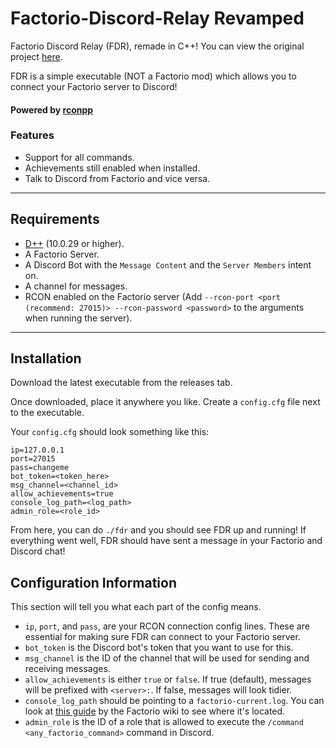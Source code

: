 # Factorio-Discord-Relay Revamped
Factorio Discord Relay (FDR), remade in C++! You can view the original project [here](https://github.com/Jaskowicz1/Factorio-Discord-Relay).

FDR is a simple executable (NOT a Factorio mod) which allows you to connect your Factorio server to Discord!

#### Powered by [rconpp](https://github.com/Jaskowicz1/rconpp)

### Features

- Support for all commands.
- Achievements still enabled when installed.
- Talk to Discord from Factorio and vice versa.

---

## Requirements

- [D++](https://github.com/brainboxdotcc/DPP/) (10.0.29 or higher).
- A Factorio Server.
- A Discord Bot with the `Message Content` and the `Server Members` intent on.
- A channel for messages.
- RCON enabled on the Factorio server (Add `--rcon-port <port (recommend: 27015)> --rcon-password <password>` to the arguments when running the server).

---

## Installation

Download the latest executable from the releases tab.

Once downloaded, place it anywhere you like. Create a `config.cfg` file next to the executable.

Your `config.cfg` should look something like this:
```
ip=127.0.0.1
port=27015
pass=changeme
bot_token=<token_here>
msg_channel=<channel_id>
allow_achievements=true
console_log_path=<log_path>
admin_role=<role_id>
```

From here, you can do `./fdr` and you should see FDR up and running! If everything went well, FDR should have sent a message in your Factorio and Discord chat!

## Configuration Information

This section will tell you what each part of the config means.

- `ip`, `port`, and `pass`, are your RCON connection config lines. These are essential for making sure FDR can connect to your Factorio server.
- `bot_token` is the Discord bot's token that you want to use for this.
- `msg_channel` is the ID of the channel that will be used for sending and receiving messages.
- `allow_achievements` is either `true` or `false`. If true (default), messages will be prefixed with `<server>:`. If false, messages will look tidier.
- `console_log_path` should be pointing to a `factorio-current.log`. You can look at [this guide](https://wiki.factorio.com/Application_directory#User_data_directory) by the Factorio wiki to see where it's located.
- `admin_role` is the ID of a role that is allowed to execute the `/command <any_factorio_command>` command in Discord.
